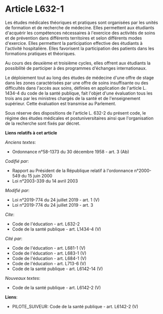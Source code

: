 # Article L632-1

Les études médicales théoriques et pratiques sont organisées par les unités de formation et de recherche de médecine. Elles
permettent aux étudiants d'acquérir les compétences nécessaires à l'exercice des activités de soins et de prévention dans
différents territoires et selon différents modes d'exercice. Elles permettent la participation effective des étudiants à
l'activité hospitalière. Elles favorisent la participation des patients dans les formations pratiques et théoriques. 

Au cours des deuxième et troisième cycles, elles offrent aux étudiants la possibilité de participer à des programmes
d'échanges internationaux. 

Le déploiement tout au long des études de médecine d'une offre de stage dans les zones caractérisées par une offre de soins
insuffisante ou des difficultés dans l'accès aux soins, définies en application de l'article L. 1434-4 du code de la santé
publique, fait l'objet d'une évaluation tous les trois ans par les ministres chargés de la santé et de l'enseignement
supérieur. Cette évaluation est transmise au Parlement. 

Sous réserve des dispositions de l'article L. 632-2 du présent code, le régime des études médicales et postuniversitaires
ainsi que l'organisation de la recherche sont fixés par décret.

**Liens relatifs à cet article**

_Anciens textes_:

  - Ordonnance n°58-1373 du 30 décembre 1958 - art. 3 (Ab)

_Codifié par_:

  - Rapport au Président de la République relatif à l'ordonnance n°2000-549 du 15 juin 2000
  - Loi n°2003-339 du 14 avril 2003

_Modifié par_:

  - Loi n°2019-774 du 24 juillet 2019 - art. 1 (V)
  - Loi n°2019-774 du 24 juillet 2019 - art. 3

_Cite_:

  - Code de l'éducation - art. L632-2
  - Code de la santé publique - art. L1434-4 (V)

_Cité par_:

  - Code de l'éducation - art. L681-1 (V)
  - Code de l'éducation - art. L683-1 (V)
  - Code de l'éducation - art. L684-1 (V)
  - Code de l'éducation - art. L713-6 (V)
  - Code de la santé publique - art. L6142-14 (V)

_Nouveaux textes_:

  - Code de la santé publique - art. L6142-2 (V)

**Liens**:

  - PILOTE_SUIVEUR: Code de la santé publique - art. L6142-2 (V)
